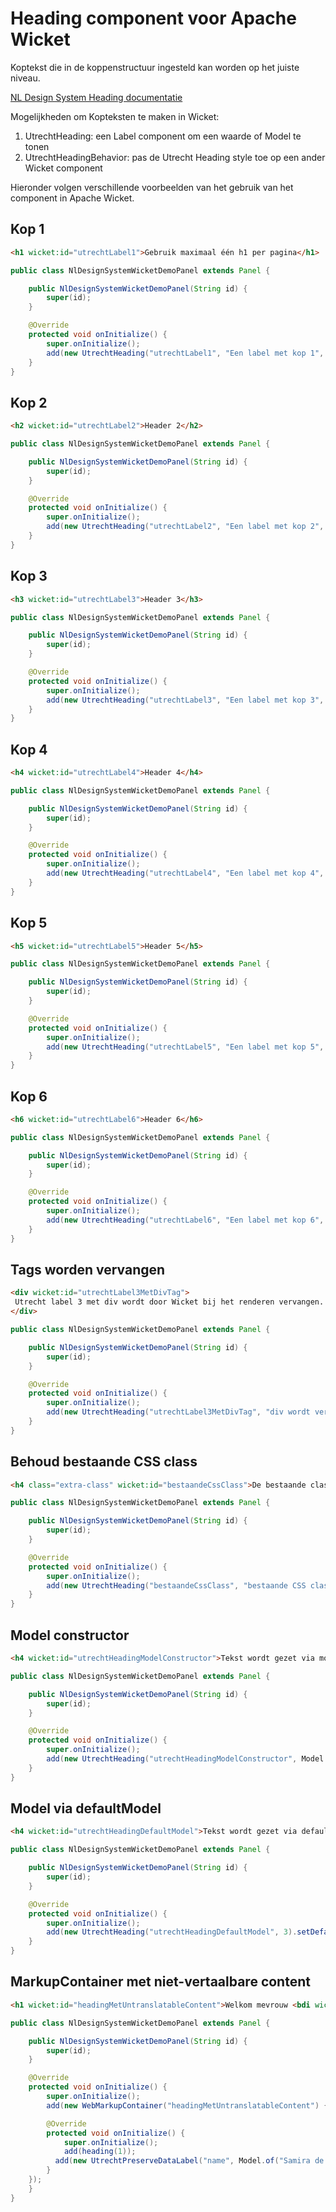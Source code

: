 # Heading component voor Apache Wicket

<p>Koptekst die in de koppenstructuur ingesteld kan worden op het juiste niveau.</p>
<p><a href="https://nldesignsystem.nl/heading/">NL Design System Heading documentatie</a></p>
<p>Mogelijkheden om Kopteksten te maken in Wicket:</p>
<ol>
 <li>UtrechtHeading: een Label component om een waarde of Model te tonen</li>
 <li>UtrechtHeadingBehavior: pas de Utrecht Heading style toe op een ander Wicket component</li>
</ol>

Hieronder volgen verschillende voorbeelden van het gebruik van het component in Apache Wicket.

## Kop 1

```html
<h1 wicket:id="utrechtLabel1">Gebruik maximaal één h1 per pagina</h1>
```

```java
public class NlDesignSystemWicketDemoPanel extends Panel {

    public NlDesignSystemWicketDemoPanel(String id) {
        super(id);
    }

    @Override
    protected void onInitialize() {
        super.onInitialize();
        add(new UtrechtHeading("utrechtLabel1", "Een label met kop 1", 1));
    }
}
```

## Kop 2

```html
<h2 wicket:id="utrechtLabel2">Header 2</h2>
```

```java
public class NlDesignSystemWicketDemoPanel extends Panel {

    public NlDesignSystemWicketDemoPanel(String id) {
        super(id);
    }

    @Override
    protected void onInitialize() {
        super.onInitialize();
        add(new UtrechtHeading("utrechtLabel2", "Een label met kop 2", 2));
    }
}
```

## Kop 3

```html
<h3 wicket:id="utrechtLabel3">Header 3</h3>
```

```java
public class NlDesignSystemWicketDemoPanel extends Panel {

    public NlDesignSystemWicketDemoPanel(String id) {
        super(id);
    }

    @Override
    protected void onInitialize() {
        super.onInitialize();
        add(new UtrechtHeading("utrechtLabel3", "Een label met kop 3", 3));
    }
}
```

## Kop 4

```html
<h4 wicket:id="utrechtLabel4">Header 4</h4>
```

```java
public class NlDesignSystemWicketDemoPanel extends Panel {

    public NlDesignSystemWicketDemoPanel(String id) {
        super(id);
    }

    @Override
    protected void onInitialize() {
        super.onInitialize();
        add(new UtrechtHeading("utrechtLabel4", "Een label met kop 4", 4));
    }
}
```

## Kop 5

```html
<h5 wicket:id="utrechtLabel5">Header 5</h5>
```

```java
public class NlDesignSystemWicketDemoPanel extends Panel {

    public NlDesignSystemWicketDemoPanel(String id) {
        super(id);
    }

    @Override
    protected void onInitialize() {
        super.onInitialize();
        add(new UtrechtHeading("utrechtLabel5", "Een label met kop 5", 5));
    }
}
```

## Kop 6

```html
<h6 wicket:id="utrechtLabel6">Header 6</h6>
```

```java
public class NlDesignSystemWicketDemoPanel extends Panel {

    public NlDesignSystemWicketDemoPanel(String id) {
        super(id);
    }

    @Override
    protected void onInitialize() {
        super.onInitialize();
        add(new UtrechtHeading("utrechtLabel6", "Een label met kop 6", 6));
    }
}
```

## Tags worden vervangen

```html
<div wicket:id="utrechtLabel3MetDivTag">
 Utrecht label 3 met div wordt door Wicket bij het renderen vervangen.
</div>
```

```java
public class NlDesignSystemWicketDemoPanel extends Panel {

    public NlDesignSystemWicketDemoPanel(String id) {
        super(id);
    }

    @Override
    protected void onInitialize() {
        super.onInitialize();
        add(new UtrechtHeading("utrechtLabel3MetDivTag", "div wordt vervangen met h3", 3));
    }
}
```

## Behoud bestaande CSS class

```html
<h4 class="extra-class" wicket:id="bestaandeCssClass">De bestaande class blijft behouden</h4>
```

```java
public class NlDesignSystemWicketDemoPanel extends Panel {

    public NlDesignSystemWicketDemoPanel(String id) {
        super(id);
    }

    @Override
    protected void onInitialize() {
        super.onInitialize();
        add(new UtrechtHeading("bestaandeCssClass", "bestaande CSS class behouden", 4));
    }
}
```

## Model constructor

```html
<h4 wicket:id="utrechtHeadingModelConstructor">Tekst wordt gezet via model constructor</h4>
```

```java
public class NlDesignSystemWicketDemoPanel extends Panel {

    public NlDesignSystemWicketDemoPanel(String id) {
        super(id);
    }

    @Override
    protected void onInitialize() {
        super.onInitialize();
        add(new UtrechtHeading("utrechtHeadingModelConstructor", Model.of("Text via model constructor"), 3));
    }
}
```

## Model via defaultModel

```html
<h4 wicket:id="utrechtHeadingDefaultModel">Tekst wordt gezet via defaultModel</h4>
```

```java
public class NlDesignSystemWicketDemoPanel extends Panel {

    public NlDesignSystemWicketDemoPanel(String id) {
        super(id);
    }

    @Override
    protected void onInitialize() {
        super.onInitialize();
        add(new UtrechtHeading("utrechtHeadingDefaultModel", 3).setDefaultModel(Model.of("Text via defaultModel")));
    }
}
```

## MarkupContainer met niet-vertaalbare content

```html
<h1 wicket:id="headingMetUntranslatableContent">Welkom mevrouw <bdi wicket:id="name">Van Bergenhenegouwen</bdi></h1>
```

```java
public class NlDesignSystemWicketDemoPanel extends Panel {

    public NlDesignSystemWicketDemoPanel(String id) {
        super(id);
    }

    @Override
    protected void onInitialize() {
        super.onInitialize();
        add(new WebMarkupContainer("headingMetUntranslatableContent") {

        @Override
        protected void onInitialize() {
            super.onInitialize();
            add(heading(1));
          add(new UtrechtPreserveDataLabel("name", Model.of("Samira de Jongh")));
        }
    });
    }
}
```
